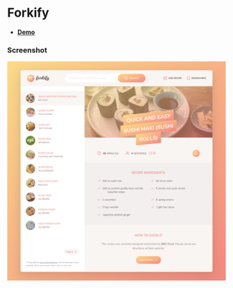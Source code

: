 # Forkify

- [**Demo**](https://forkify-ismail.netlify.app/)

### Screenshot

![](screenshots/Screenshot%202022-10-04%20at%2019-09-28%20forkify%20__%20Search%20over%201%20000%20000%20recipes.png)
